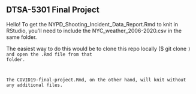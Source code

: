 ## DTSA-5301 Final Project

Hello! To get the NYPD_Shooting_Incident_Data_Report.Rmd to knit in RStudio, you'll need to include the NYC_weather_2006-2020.csv in the same folder.

The easiest way to do this would be to clone this repo locally ($ git clone <code link shown above>) and open the .Rmd file from that folder.

The COVID19-final-project.Rmd, on the other hand, will knit without any additional files.
